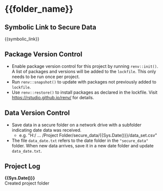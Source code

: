 # {{folder_name}}

## Symbolic Link to Secure Data
{{symbolic_link}}

## Package Version Control
- Enable package version control for this project by running `renv::init()`. A list of packages and versions will be added to the `lockfile`. This only needs to be run once per project. 
- Run `renv::snapshot()` to update with packages not previously added to `lockfile`.
- Use `renv::restore()` to install packages as declared in the lockfile.  Visit https://rstudio.github.io/renv/ for details.

## Data Version Control
- Save data in a secure folder on a network drive with a subfolder indicating date data was received.
  - e.g. "H:/ ... /Project Folder/secure_data/{{Sys.Date()}}/data_set.csv"
- The file `data_date.txt` refers to the date folder in the `"secure_data"` folder. When new data arrives, save it in a new date folder and update `data_date.txt`.

## Project Log
**{{Sys.Date()}}**  
Created project folder
